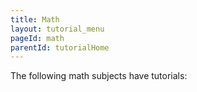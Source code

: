 ```yaml
---
title: Math
layout: tutorial_menu
pageId: math
parentId: tutorialHome
---
```


The following math subjects have tutorials:

